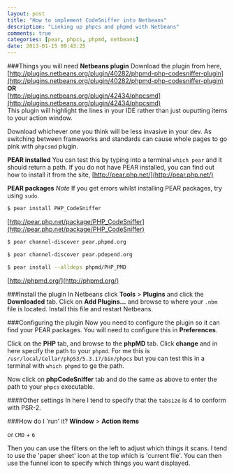 ```yaml
---
layout: post
title: "How to implement CodeSniffer into Netbeans"
description: "Linking up phpcs and phpmd with Netbeans"
comments: true
categories: [pear, phpcs, phpmd, netbeans]
date: 2013-01-15 09:43:25
---
```


###Things you will need
**Netbeans plugin**
Download the plugin from here, [http://plugins.netbeans.org/plugin/40282/phpmd-php-codesniffer-plugin](http://plugins.netbeans.org/plugin/40282/phpmd-php-codesniffer-plugin)  
**OR**  
[http://plugins.netbeans.org/plugin/42434/phpcsmd](http://plugins.netbeans.org/plugin/42434/phpcsmd)  
This plugin will highlight the lines in your IDE rather than just ouputting items to your action window.  

Download whichever one you think will be less invasive in your dev. As switching between frameworks and standards can cause whole pages to go pink with `phpcsmd` plugin.

**PEAR installed**
You can test this by typing into a terminal `which pear` and it should return a path. If you do not have PEAR installed, you can find out how to install it from the site, [http://pear.php.net/](http://pear.php.net/)

**PEAR packages**
_Note_
If you get errors whilst installing PEAR packages, try using `sudo`.  

```bash
$ pear install PHP_CodeSniffer
```  
[http://pear.php.net/package/PHP_CodeSniffer](http://pear.php.net/package/PHP_CodeSniffer)

```bash
$ pear channel-discover pear.phpmd.org
```  
```bash
$ pear channel-discover pear.pdepend.org
```  
```bash
$ pear install --alldeps phpmd/PHP_PMD
```  
[http://phpmd.org/](http://phpmd.org/)

###Install the plugin
In Netbeans click **Tools** > **Plugins** and click the **Downloaded** tab. Click on **Add Plugins…** and browse to where your `.nbm` file is located. Install this file and restart Netbeans.

###Configuring the plugin
Now you need to configure the plugin so it can find your PEAR packages.
You will need to configure this in **Preferences**.

Click on the **PHP** tab, and browse to the **phpMD** tab. Click **change** and in here specify the path to your `phpmd`. For me this is `/usr/local/Cellar/php53/5.3.17/bin/phpcs` but you can test this in a terminal with `which phpmd` to ge the path.

Now click on **phpCodeSniffer** tab and do the same as above to enter the path to your `phpcs` executable.

####Other settings
In here I tend to specify that the `tabsize` is 4 to conform with PSR-2.

###How do I 'run' it?
**Window** > **Action items**

or `CMD` + `6`

Then you can use the filters on the left to adjust which things it scans. I tend to use the 'paper sheet' icon at the top which is 'current file'. You can then use the funnel icon to specify which things you want displayed.